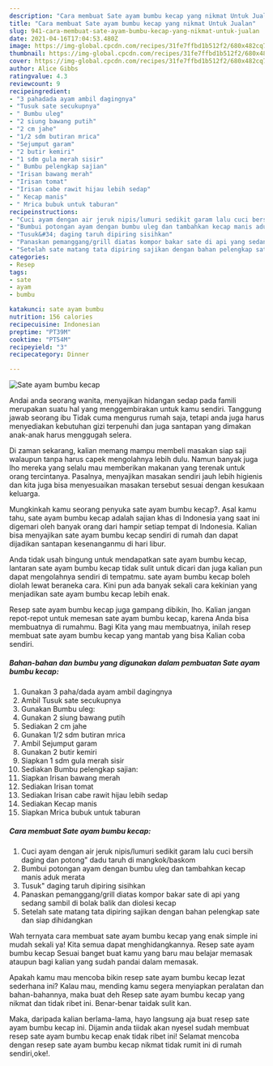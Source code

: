```yaml
---
description: "Cara membuat Sate ayam bumbu kecap yang nikmat Untuk Jualan"
title: "Cara membuat Sate ayam bumbu kecap yang nikmat Untuk Jualan"
slug: 941-cara-membuat-sate-ayam-bumbu-kecap-yang-nikmat-untuk-jualan
date: 2021-04-16T17:04:53.480Z
image: https://img-global.cpcdn.com/recipes/31fe7ffbd1b512f2/680x482cq70/sate-ayam-bumbu-kecap-foto-resep-utama.jpg
thumbnail: https://img-global.cpcdn.com/recipes/31fe7ffbd1b512f2/680x482cq70/sate-ayam-bumbu-kecap-foto-resep-utama.jpg
cover: https://img-global.cpcdn.com/recipes/31fe7ffbd1b512f2/680x482cq70/sate-ayam-bumbu-kecap-foto-resep-utama.jpg
author: Alice Gibbs
ratingvalue: 4.3
reviewcount: 9
recipeingredient:
- "3 pahadada ayam ambil dagingnya"
- "Tusuk sate secukupnya"
- " Bumbu uleg"
- "2 siung bawang putih"
- "2 cm jahe"
- "1/2 sdm butiran mrica"
- "Sejumput garam"
- "2 butir kemiri"
- "1 sdm gula merah sisir"
- " Bumbu pelengkap sajian"
- "Irisan bawang merah"
- "Irisan tomat"
- "Irisan cabe rawit hijau lebih sedap"
- " Kecap manis"
- " Mrica bubuk untuk taburan"
recipeinstructions:
- "Cuci ayam dengan air jeruk nipis/lumuri sedikit garam lalu cuci bersih daging dan potong&#34; dadu taruh di mangkok/baskom"
- "Bumbui potongan ayam dengan bumbu uleg dan tambahkan kecap manis aduk merata"
- "Tusuk&#34; daging taruh dipiring sisihkan"
- "Panaskan pemanggang/grill diatas kompor bakar sate di api yang sedang sambil di bolak balik dan diolesi kecap"
- "Setelah sate matang tata dipiring sajikan dengan bahan pelengkap sate dan siap dihidangkan"
categories:
- Resep
tags:
- sate
- ayam
- bumbu

katakunci: sate ayam bumbu 
nutrition: 156 calories
recipecuisine: Indonesian
preptime: "PT39M"
cooktime: "PT54M"
recipeyield: "3"
recipecategory: Dinner

---
```



![Sate ayam bumbu kecap](https://img-global.cpcdn.com/recipes/31fe7ffbd1b512f2/680x482cq70/sate-ayam-bumbu-kecap-foto-resep-utama.jpg)

Andai anda seorang wanita, menyajikan hidangan sedap pada famili merupakan suatu hal yang menggembirakan untuk kamu sendiri. Tanggung jawab seorang ibu Tidak cuma mengurus rumah saja, tetapi anda juga harus menyediakan kebutuhan gizi terpenuhi dan juga santapan yang dimakan anak-anak harus menggugah selera.

Di zaman  sekarang, kalian memang mampu membeli masakan siap saji walaupun tanpa harus capek mengolahnya lebih dulu. Namun banyak juga lho mereka yang selalu mau memberikan makanan yang terenak untuk orang tercintanya. Pasalnya, menyajikan masakan sendiri jauh lebih higienis dan kita juga bisa menyesuaikan masakan tersebut sesuai dengan kesukaan keluarga. 



Mungkinkah kamu seorang penyuka sate ayam bumbu kecap?. Asal kamu tahu, sate ayam bumbu kecap adalah sajian khas di Indonesia yang saat ini digemari oleh banyak orang dari hampir setiap tempat di Indonesia. Kalian bisa menyajikan sate ayam bumbu kecap sendiri di rumah dan dapat dijadikan santapan kesenanganmu di hari libur.

Anda tidak usah bingung untuk mendapatkan sate ayam bumbu kecap, lantaran sate ayam bumbu kecap tidak sulit untuk dicari dan juga kalian pun dapat mengolahnya sendiri di tempatmu. sate ayam bumbu kecap boleh diolah lewat beraneka cara. Kini pun ada banyak sekali cara kekinian yang menjadikan sate ayam bumbu kecap lebih enak.

Resep sate ayam bumbu kecap juga gampang dibikin, lho. Kalian jangan repot-repot untuk memesan sate ayam bumbu kecap, karena Anda bisa membuatnya di rumahmu. Bagi Kita yang mau membuatnya, inilah resep membuat sate ayam bumbu kecap yang mantab yang bisa Kalian coba sendiri.

<!--inarticleads1-->

##### Bahan-bahan dan bumbu yang digunakan dalam pembuatan Sate ayam bumbu kecap:

1. Gunakan 3 paha/dada ayam ambil dagingnya
1. Ambil Tusuk sate secukupnya
1. Gunakan  Bumbu uleg:
1. Gunakan 2 siung bawang putih
1. Sediakan 2 cm jahe
1. Gunakan 1/2 sdm butiran mrica
1. Ambil Sejumput garam
1. Gunakan 2 butir kemiri
1. Siapkan 1 sdm gula merah sisir
1. Sediakan  Bumbu pelengkap sajian:
1. Siapkan Irisan bawang merah
1. Sediakan Irisan tomat
1. Sediakan Irisan cabe rawit hijau lebih sedap
1. Sediakan  Kecap manis
1. Siapkan  Mrica bubuk untuk taburan




<!--inarticleads2-->

##### Cara membuat Sate ayam bumbu kecap:

1. Cuci ayam dengan air jeruk nipis/lumuri sedikit garam lalu cuci bersih daging dan potong&#34; dadu taruh di mangkok/baskom
1. Bumbui potongan ayam dengan bumbu uleg dan tambahkan kecap manis aduk merata
1. Tusuk&#34; daging taruh dipiring sisihkan
1. Panaskan pemanggang/grill diatas kompor bakar sate di api yang sedang sambil di bolak balik dan diolesi kecap
1. Setelah sate matang tata dipiring sajikan dengan bahan pelengkap sate dan siap dihidangkan




Wah ternyata cara membuat sate ayam bumbu kecap yang enak simple ini mudah sekali ya! Kita semua dapat menghidangkannya. Resep sate ayam bumbu kecap Sesuai banget buat kamu yang baru mau belajar memasak ataupun bagi kalian yang sudah pandai dalam memasak.

Apakah kamu mau mencoba bikin resep sate ayam bumbu kecap lezat sederhana ini? Kalau mau, mending kamu segera menyiapkan peralatan dan bahan-bahannya, maka buat deh Resep sate ayam bumbu kecap yang nikmat dan tidak ribet ini. Benar-benar taidak sulit kan. 

Maka, daripada kalian berlama-lama, hayo langsung aja buat resep sate ayam bumbu kecap ini. Dijamin anda tiidak akan nyesel sudah membuat resep sate ayam bumbu kecap enak tidak ribet ini! Selamat mencoba dengan resep sate ayam bumbu kecap nikmat tidak rumit ini di rumah sendiri,oke!.

